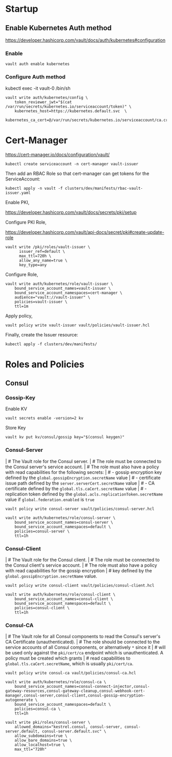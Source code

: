# Startup
## Enable Kubernetes Auth method
https://developer.hashicorp.com/vault/docs/auth/kubernetes#configuration

### Enable

```
vault auth enable kubernetes
```

### Configure Auth method

kubectl exec -it vault-0 /bin/sh

```
vault write auth/kubernetes/config \
    token_reviewer_jwt="$(cat /var/run/secrets/kubernetes.io/serviceaccount/token)" \
    kubernetes_host=https://kubernetes.default.svc  \
    kubernetes_ca_cert=@/var/run/secrets/kubernetes.io/serviceaccount/ca.crt
```

# Cert-Manager

https://cert-manager.io/docs/configuration/vault/

```
kubectl create serviceaccount -n cert-manager vault-issuer
```

Then add an RBAC Role so that cert-manager can get tokens for the ServiceAccount:

```
kubectl apply -n vault -f clusters/dev/manifests/rbac-vault-issuer.yaml
```

Enable PKI,

https://developer.hashicorp.com/vault/docs/secrets/pki/setup

Configure PKI Role, 

https://developer.hashicorp.com/vault/api-docs/secret/pki#create-update-role

```
vault write /pki/roles/vault-issuer \
      issuer_ref=default \
      max_ttl=720h \
      allow_any_name=true \
      key_type=any
```

Configure Role,

```
vault write auth/kubernetes/role/vault-issuer \
    bound_service_account_names=vault-issuer \
    bound_service_account_namespaces=cert-manager \
    audience="vault://vault-issuer" \
    policies=vault-issuer \
    ttl=1m
```

Apply policy,

```
vault policy write vault-issuer vault/policies/vault-issuer.hcl 
```

Finally, create the Issuer resource:

```
kubectl apply -f clusters/dev/manifests/
```



# Roles and Policies

## Consul

### Gossip-Key

Enable KV

```
vault secrets enable -version=2 kv
```

Store Key

```
vault kv put kv/consul/gossip key="$(consul keygen)"
```

### Consul-Server
| # The Vault role for the Consul server.
| # The role must be connected to the Consul server's service account.
| # The role must also have a policy with read capabilities for the following secrets:
| # - gossip encryption key defined by the `global.gossipEncryption.secretName` value
| # - certificate issue path defined by the `server.serverCert.secretName` value
| # - CA certificate defined by the `global.tls.caCert.secretName` value
| # - replication token defined by the `global.acls.replicationToken.secretName` value if `global.federation.enabled` is `true`

```
vault policy write consul-server vault/policies/consul-server.hcl
```

```
vault write auth/kubernetes/role/consul-server \
    bound_service_account_names=consul-server \
    bound_service_account_namespaces=default \
    policies=consul-server \
    ttl=1h
```

### Consul-Client
| # The Vault role for the Consul client.
| # The role must be connected to the Consul client's service account.
| # The role must also have a policy with read capabilities for the gossip encryption
| # key defined by the `global.gossipEncryption.secretName` value.

```
vault policy write consul-client vault/policies/consul-client.hcl
```

```
vault write auth/kubernetes/role/consul-client \
    bound_service_account_names=consul-client \
    bound_service_account_namespaces=default \
    policies=consul-client \
    ttl=1h
```

### Consul-CA
| # The Vault role for all Consul components to read the Consul's server's CA Certificate (unauthenticated).
| # The role should be connected to the service accounts of all Consul components, or alternatively `*` since it
| # will be used only against the `pki/cert/ca` endpoint which is unauthenticated. A policy must be created which grants
| # read capabilities to `global.tls.caCert.secretName`, which is usually `pki/cert/ca`.

```
vault policy write consul-ca vault/policies/consul-ca.hcl
```

```
vault write auth/kubernetes/role/consul-ca \
    bound_service_account_names=consul-connect-injector,consul-gateway-resources,consul-gateway-cleanup,consul-webhook-cert-manager,consul-server,consul-client,consul-gossip-encryption-autogenerate \
    bound_service_account_namespaces=default \
    policies=consul-ca \
    ttl=1h
```

```
vault write pki/roles/consul-server \
    allowed_domains="kestrel.consul, consul-server, consul-server.default, consul-server.default.svc" \
    allow_subdomains=true \
    allow_bare_domains=true \
    allow_localhost=true \
    max_ttl="720h"
```